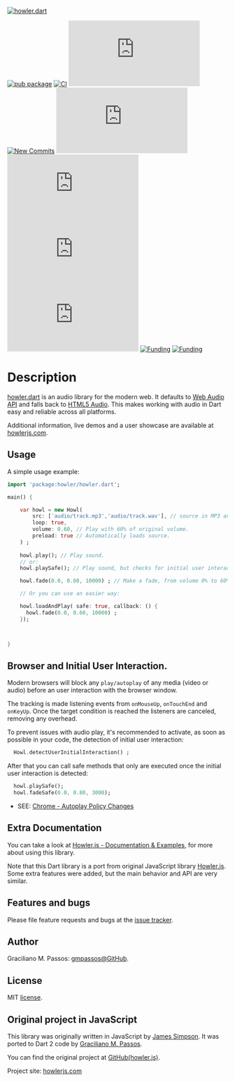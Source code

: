 [![howler.dart](https://github.com/gmpassos/howler.dart/blob/master/logo/howler-dart-logo.png?raw=true "howler.dart")](https://github.com/gmpassos/howler.dart)


[![pub package](https://img.shields.io/pub/v/howler.svg?logo=dart&logoColor=00b9fc)](https://pub.dartlang.org/packages/howler.dart)
[![CI](https://img.shields.io/github/workflow/status/gmpassos/howler.dart/Dart%20CI/master?logo=github-actions&logoColor=white)](https://github.com/gmpassos/howler.dart/actions)
[![GitHub Tag](https://img.shields.io/github/v/tag/gmpassos/howler.dart?logo=git&logoColor=white)](https://github.com/gmpassos/howler.dart/releases)
[![New Commits](https://img.shields.io/github/commits-since/gmpassos/howler.dart/latest?logo=git&logoColor=white)](https://github.com/gmpassos/howler.dart/network)
[![Last Commits](https://img.shields.io/github/last-commit/gmpassos/howler.dart?logo=git&logoColor=white)](https://github.com/gmpassos/howler.dart/commits/master)
[![Pull Requests](https://img.shields.io/github/issues-pr/gmpassos/howler.dart?logo=github&logoColor=white)](https://github.com/gmpassos/howler.dart/pulls)
[![Code size](https://img.shields.io/github/languages/code-size/gmpassos/howler.dart?logo=github&logoColor=white)](https://github.com/gmpassos/howler.dart)
[![License](https://img.shields.io/github/license/gmpassos/howler.dart?logo=open-source-initiative&logoColor=green)](https://github.com/gmpassos/howler.dart/blob/master/LICENSE)
[![Funding](https://img.shields.io/badge/Donate-yellow?labelColor=666666&style=plastic&logo=liberapay)](https://liberapay.com/gmpassos/donate)
[![Funding](https://img.shields.io/liberapay/patrons/gmpassos.svg?logo=liberapay)](https://liberapay.com/gmpassos/donate)


# Description
[howler.dart](https://howlerjs.com) is an audio library for the modern web.
It defaults to [Web Audio API](https://webaudio.github.io/web-audio-api/) and
falls back to [HTML5 Audio](https://html.spec.whatwg.org/multipage/embedded-content.html#the-audio-element).
This makes working with audio in Dart easy and reliable across all platforms.

Additional information, live demos and a user showcase are available at [howlerjs.com](https://howlerjs.com).


## Usage

A simple usage example:

```dart
import 'package:howler/howler.dart';

main() {

    var howl = new Howl(
        src: ['audio/track.mp3','audio/track.wav'], // source in MP3 and WAV fallback
        loop: true,
        volume: 0.60, // Play with 60% of original volume.
        preload: true // Automatically loads source.
    ) ;
    
    howl.play(); // Play sound.
    // or:
    howl.playSafe(); // Play sound, but checks for initial user interaction first.

    howl.fade(0.0, 0.60, 10000) ; // Make a fade, from volume 0% to 60% in 10s

    // Or you can use an easier way:

    howl.loadAndPlay( safe: true, callback: () {
      howl.fade(0.0, 0.60, 10000) ;
    });



}
```

## Browser and Initial User Interaction.

Modern browsers will block any `play/autoplay` of any media (video or audio) before
an user interaction with the browser window.

The tracking is made listening events from `onMouseUp`, `onTouchEnd` and `onKeyUp`.
Once the target condition is reached the listeners are canceled,
removing any overhead.

To prevent issues with audio play, it's recommended to activate,
as soon as possible in your code,
the detection of initial user interaction:

```dart
  Howl.detectUserInitialInteraction() ;
```

After that you can call safe methods that only are executed once the initial
user interaction is detected:

```dart
  howl.playSafe();
  howl.fadeSafe(0.0, 0.80, 3000);
```

- SEE: [Chrome - Autoplay Policy Changes](https://developers.google.com/web/updates/2017/09/autoplay-policy-changes#webaudio)

## Extra Documentation

You can take a look at [Howler.js - Documentation & Examples](https://github.com/goldfire/howler.js#documentation),
for more about using this library.

Note that this Dart library is a port from original JavaScript library
[Howler.js](https://howlerjs.com). Some extra features were added, but
the main behavior and API are very similar.

## Features and bugs

Please file feature requests and bugs at the [issue tracker][tracker].

[tracker]: https://github.com/gmpassos/howler.dart/issues

## Author

Graciliano M. Passos: [gmpassos@GitHub][github].

[github]: https://github.com/gmpassos

## License

MIT [license](https://github.com/angular/angular.js/blob/master/LICENSE).

## Original project in JavaScript

This library was originally written in JavaScript by [James Simpson](https://twitter.com/GoldFireStudios).
It was ported to Dart 2 code by [Graciliano M. Passos](https://github.com/gmpassos).

You can find the original project at [GitHub(howler.js)](https://github.com/goldfire/howler.js). 

Project site: [howlerjs.com](https://howlerjs.com)


